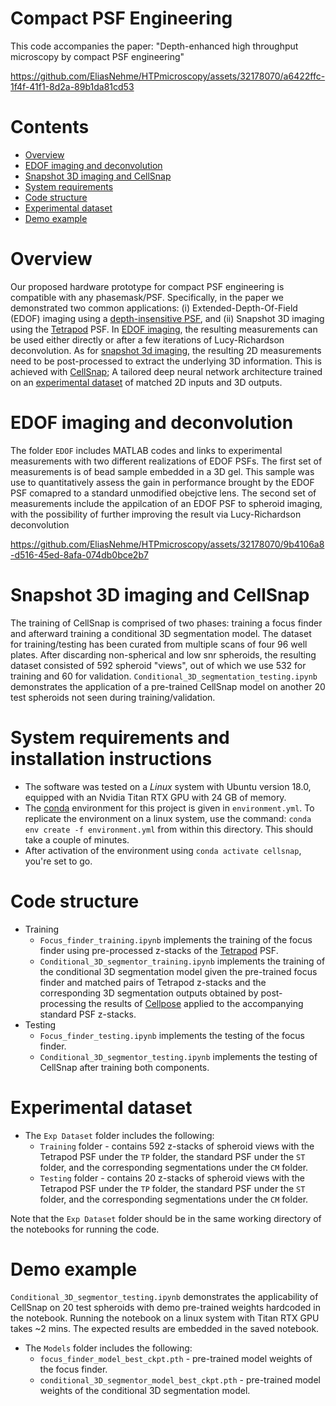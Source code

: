 # Compact PSF Engineering

This code accompanies the paper: "Depth-enhanced high throughput microscopy by compact PSF engineering"

https://github.com/EliasNehme/HTPmicroscopy/assets/32178070/a6422ffc-1f4f-41f1-8d2a-89b1da81cd53

# Contents

- [Overview](#overview)
- [EDOF imaging and deconvolution](#edof-imaging-and-deconvolution)
- [Snapshot 3D imaging and CellSnap](#snapshot-3d-imaging-and-cellsnap)
- [System requirements](#system-requirements-and-installation-instructions)
- [Code structure](#code-structure)
- [Experimental dataset](#experimental-dataset)
- [Demo example](#demo-example)

# Overview

Our proposed hardware prototype for compact PSF engineering is compatible with any phasemask/PSF. Specifically, in the paper we demonstrated two common applications: (i) Extended-Depth-Of-Field (EDOF) imaging using a [depth-insensitive PSF](https://ieeexplore.ieee.org/document/9439955), and (ii) Snapshot 3D imaging using the [Tetrapod](https://pubs.acs.org/doi/10.1021/acs.nanolett.5b01396) PSF. In [EDOF imaging](#edof-imaging-and-deconvolution), the resulting measurements can be used either directly or after a few iterations of Lucy-Richardson deconvolution. As for [snapshot 3d imaging](#snapshot-3d-imaging-and-cellsnap), the resulting 2D measurements need to be post-processed to extract the underlying 3D information. This is achieved with [CellSnap](#snapshot-3d-imaging-and-cellsnap); A tailored deep neural network architecture trained on an [experimental dataset](#experimental-dataset) of matched 2D inputs and 3D outputs.   

# EDOF imaging and deconvolution

The folder `EDOF` includes MATLAB codes and links to experimental measurements with two different realizations of EDOF PSFs. The first set of measurements is of bead sample embedded in a 3D gel. This sample was use to quantitatively assess the gain in performance brought by the EDOF PSF comapred to a standard unmodified obejctive lens. The second set of measurements include the appilcation of an EDOF PSF to spheroid imaging, with the possibility of further improving the result via Lucy-Richardson deconvolution

https://github.com/EliasNehme/HTPmicroscopy/assets/32178070/9b4106a8-d516-45ed-8afa-074db0bce2b7

# Snapshot 3D imaging and CellSnap

The training of CellSnap is comprised of two phases: training a focus finder and afterward training a conditional 3D segmentation model. The dataset for training/testing has been curated from multiple scans of four 96 well plates. After discarding non-spherical and low snr spheroids, the resulting dataset consisted of 592 spheroid "views", out of which we use 532 for training and 60 for validation. `Conditional_3D_segmentation_testing.ipynb` demonstrates the application of a pre-trained CellSnap model on another 20 test spheroids not seen during training/validation.

# System requirements and installation instructions
* The software was tested on a *Linux* system with Ubuntu version 18.0, equipped with an Nvidia Titan RTX GPU with 24 GB of memory.
* The [conda](https://docs.conda.io/en/latest/) environment for this project is given in `environment.yml`. To replicate the environment on a linux system, use the command: `conda env create -f environment.yml` from within this directory. This should take a couple of minutes.
* After activation of the environment using `conda activate cellsnap`, you're set to go.

# Code structure

* Training
    * `Focus_finder_training.ipynb` implements the training of the focus finder using pre-processed z-stacks of the [Tetrapod](https://pubs.acs.org/doi/10.1021/acs.nanolett.5b01396) PSF.
    * `Conditional_3D_segmentor_training.ipynb` implements the training of the conditional 3D segmentation model given the pre-trained focus finder and matched pairs of Tetrapod z-stacks and the corresponding 3D segmentation outputs obtained by post-processing the results of [Cellpose](https://www.nature.com/articles/s41592-020-01018-x) applied to the accompanying standard PSF z-stacks.
* Testing
    * `Focus_finder_testing.ipynb` implements the testing of the focus finder.
    * `Conditional_3D_segmentor_testing.ipynb` implements the testing of CellSnap after training both components.
 
 # Experimental dataset

* The `Exp Dataset` folder includes the following:
    * `Training` folder - contains 592 z-stacks of spheroid views with the Tetrapod PSF under the `TP` folder, the standard PSF under the `ST` folder, and the corresponding segmentations under the `CM` folder.
    * `Testing` folder - contains 20 z-stacks of spheroid views with the Tetrapod PSF under the `TP` folder, the standard PSF under the `ST` folder, and the corresponding segmentations under the `CM` folder.

Note that the `Exp Dataset` folder should be in the same working directory of the notebooks for running the code.

 # Demo example

`Conditional_3D_segmentor_testing.ipynb` demonstrates the applicability of CellSnap on 20 test spheroids with demo pre-trained weights hardcoded in the notebook. Running the notebook on a linux system with Titan RTX GPU takes ~2 mins. The expected results are embedded in the saved notebook.

* The `Models` folder includes the following:
    * `focus_finder_model_best_ckpt.pth` - pre-trained model weights of the focus finder.
    * `conditional_3D_segmentor_model_best_ckpt.pth` - pre-trained model weights of the conditional 3D segmentation model.
